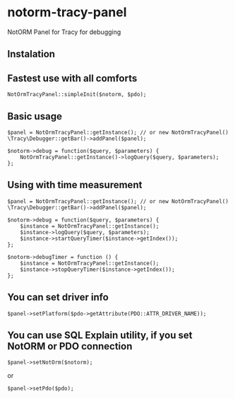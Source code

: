 notorm-tracy-panel
==================

NotORM Panel for Tracy for debugging

Instalation
-----------

## Fastest use with all comforts

	NotOrmTracyPanel::simpleInit($notorm, $pdo);

## Basic usage

	$panel = NotOrmTracyPanel::getInstance(); // or new NotOrmTracyPanel()
	\Tracy\Debugger::getBar()->addPanel($panel);

	$notorm->debug = function($query, $parameters) {
		NotOrmTracyPanel::getInstance()->logQuery($query, $parameters);
	};
	
## Using with time measurement

	$panel = NotOrmTracyPanel::getInstance(); // or new NotOrmTracyPanel()
	\Tracy\Debugger::getBar()->addPanel($panel);

	$notorm->debug = function($query, $parameters) {
		$instance = NotOrmTracyPanel::getInstance();
		$instance->logQuery($query, $parameters);
        $instance->startQueryTimer($instance->getIndex());
	};

	$notorm->debugTimer = function () {
		$instance = NotOrmTracyPanel::getInstance();
        $instance->stopQueryTimer($instance->getIndex());
    };
	
## You can set driver info
	
	$panel->setPlatform($pdo->getAttribute(PDO::ATTR_DRIVER_NAME));
	
## You can use SQL Explain utility, if you set NotORM or PDO connection
	
	$panel->setNotOrm($notorm);
	
or

    $panel->setPdo($pdo);
